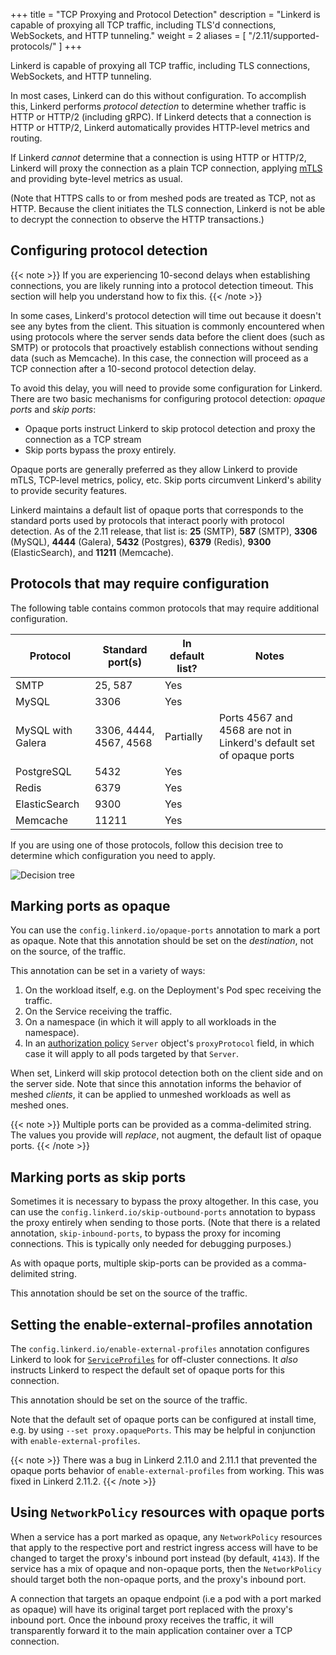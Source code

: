 +++
title = "TCP Proxying and Protocol Detection"
description = "Linkerd is capable of proxying all TCP traffic, including TLS'd connections, WebSockets, and HTTP tunneling."
weight = 2
aliases = [
  "/2.11/supported-protocols/"
]
+++

Linkerd is capable of proxying all TCP traffic, including TLS connections,
WebSockets, and HTTP tunneling.

In most cases, Linkerd can do this without configuration. To accomplish this,
Linkerd performs *protocol detection* to determine whether traffic is HTTP or
HTTP/2 (including gRPC). If Linkerd detects that a connection is HTTP or
HTTP/2, Linkerd automatically provides HTTP-level metrics and routing.

If Linkerd *cannot* determine that a connection is using HTTP or HTTP/2,
Linkerd will proxy the connection as a plain TCP connection, applying
[mTLS](../automatic-mtls/) and providing byte-level metrics as usual.

(Note that HTTPS calls to or from meshed pods are treated as TCP, not as HTTP.
Because the client initiates the TLS connection, Linkerd is not be able to
decrypt the connection to observe the HTTP transactions.)

## Configuring protocol detection

{{< note >}}
If you are experiencing 10-second delays when establishing connections, you are
likely running into a protocol detection timeout. This section will help you
understand how to fix this.
{{< /note >}}

In some cases, Linkerd's protocol detection will time out because it doesn't see
any bytes from the client. This situation is commonly encountered when using
protocols where the server sends data before the client does (such as SMTP) or
protocols that proactively establish connections without sending data (such as
Memcache). In this case, the connection will proceed as a TCP connection after a
10-second protocol detection delay.

To avoid this delay, you will need to provide some configuration for Linkerd.
There are two basic mechanisms for configuring protocol detection: _opaque
ports_ and _skip ports_:

* Opaque ports instruct Linkerd to skip protocol detection and proxy the
  connection as a TCP stream
* Skip ports bypass the proxy entirely.

Opaque ports are generally preferred as they allow Linkerd to provide mTLS,
TCP-level metrics, policy, etc. Skip ports circumvent Linkerd's ability to
provide security features.

Linkerd maintains a default list of opaque ports that corresponds to the
standard ports used by protocols that interact poorly with protocol detection.
As of the 2.11 release, that list is: **25** (SMTP), **587** (SMTP), **3306**
(MySQL), **4444** (Galera), **5432** (Postgres), **6379** (Redis), **9300**
(ElasticSearch), and **11211** (Memcache).

## Protocols that may require configuration

The following table contains common protocols that may require additional
configuration.

| Protocol        | Standard port(s) | In default list? | Notes |
|-----------------|------------------|------------------|-------|
| SMTP            | 25, 587          | Yes              |       |
| MySQL           | 3306             | Yes              |       |
| MySQL with Galera | 3306, 4444, 4567, 4568 | Partially | Ports 4567 and 4568 are not in Linkerd's default set of opaque ports  |
| PostgreSQL      | 5432             | Yes              |       |
| Redis           | 6379             | Yes              |       |
| ElasticSearch   | 9300             | Yes              |       |
| Memcache        | 11211            | Yes              |       |

If you are using one of those protocols, follow this decision tree to determine
which configuration you need to apply.

![Decision tree](/images/protocol-detection-decision-tree.png)

## Marking ports as opaque

You can use the `config.linkerd.io/opaque-ports` annotation to mark a port as
opaque. Note that this annotation should be set on the _destination_, not on the
source, of the traffic.

This annotation can be set in a variety of ways:

1. On the workload itself, e.g. on the Deployment's Pod spec receiving the traffic.
1. On the Service receiving the traffic.
1. On a namespace (in which it will apply to all workloads in the namespace).
1. In an [authorization policy](../server-policy/) `Server` object's
   `proxyProtocol` field, in which case it will apply to all pods targeted by that
   `Server`.

When set, Linkerd will skip protocol detection both on the client side and on
the server side. Note that since this annotation informs the behavior of meshed
_clients_, it can be applied to unmeshed workloads as well as meshed ones.

{{< note >}}
Multiple ports can be provided as a comma-delimited string. The values you
provide will _replace_, not augment, the default list of opaque ports.
{{< /note >}}

## Marking ports as skip ports

Sometimes it is necessary to bypass the proxy altogether. In this case, you can
use the `config.linkerd.io/skip-outbound-ports` annotation to bypass the proxy
entirely when sending to those ports. (Note that there is a related annotation,
`skip-inbound-ports`, to bypass the proxy for incoming connections. This is
typically only needed for debugging purposes.)

As with opaque ports, multiple skip-ports can be provided as a comma-delimited
string.

This annotation should be set on the source of the traffic.

## Setting the enable-external-profiles annotation

The `config.linkerd.io/enable-external-profiles` annotation configures Linkerd
to look for [`ServiceProfiles`](../service-profiles/) for off-cluster
connections. It *also* instructs Linkerd to respect the default set of opaque
ports for this connection.

This annotation should be set on the source of the traffic.

Note that the default set of opaque ports can be configured at install
time, e.g. by using `--set proxy.opaquePorts`. This may be helpful in
conjunction with `enable-external-profiles`.

{{< note >}}
There was a bug in Linkerd 2.11.0 and 2.11.1 that prevented the opaque ports
behavior of `enable-external-profiles` from working. This was fixed in Linkerd
2.11.2.
{{< /note >}}

## Using `NetworkPolicy` resources with opaque ports

When a service has a port marked as opaque, any `NetworkPolicy` resources that
apply to the respective port and restrict ingress access will have to be
changed to target the proxy's inbound port instead (by default, `4143`). If the
service has a mix of opaque and non-opaque ports, then the `NetworkPolicy`
should target both the non-opaque ports, and the proxy's inbound port.

A connection that targets an opaque endpoint (i.e a pod with a port marked as
opaque) will have its original target port replaced with the proxy's inbound
port. Once the inbound proxy receives the traffic, it will transparently
forward it to the main application container over a TCP connection.

